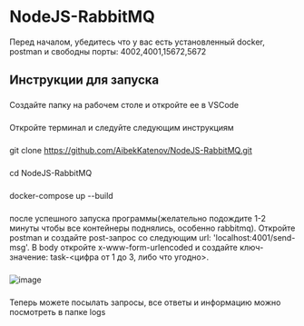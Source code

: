 # NodeJS-RabbitMQ
Перед началом, убедитесь что у вас есть установленный docker, postman и свободны порты: 4002,4001,15672,5672
## Инструкции для запуска

###
Создайте папку на рабочем столе и откройте ее в VSCode
###
Откройте терминал и следуйте следующим инструкциям
###
git clone https://github.com/AibekKatenov/NodeJS-RabbitMQ.git
###
cd NodeJS-RabbitMQ
###
docker-compose up --build
###
после успешного запуска программы(желательно подождите 1-2 минуты чтобы все контейнеры поднялись, особенно rabbitmq). 
Откройте postman и создайте post-запрос со следующим url: 'localhost:4001/send-msg'. В body откройте x-www-form-urlencoded
и создайте ключ-значение: task-<цифра от 1 до 3, либо что угодно>.
###
![image](https://github.com/AibekKatenov/NodeJS-RabbitMQ/assets/98681629/2fc6c64a-711e-4f27-aa33-cafafad397f5)
### 
Теперь можете посылать запросы, все ответы и информацию можно посмотреть в папке logs
